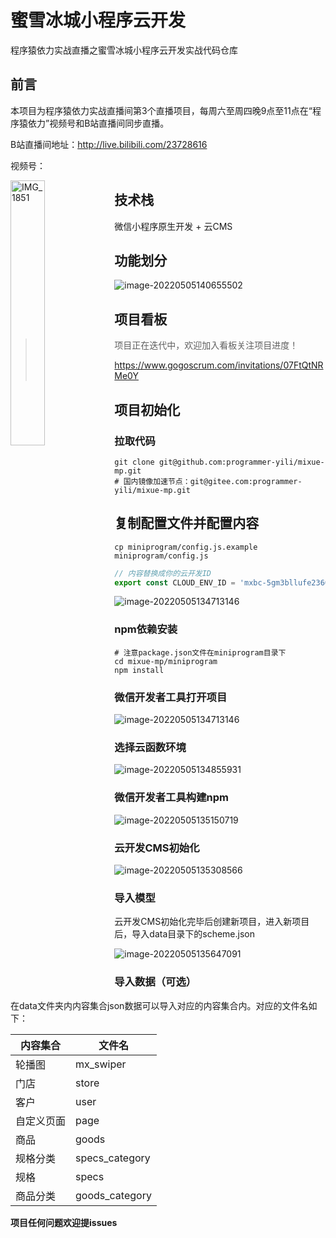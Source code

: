 # 蜜雪冰城小程序云开发

程序猿依力实战直播之蜜雪冰城小程序云开发实战代码仓库

## 前言

本项目为程序猿依力实战直播间第3个直播项目，每周六至周四晚9点至11点在“程序猿依力”视频号和B站直播间同步直播。

B站直播间地址：http://live.bilibili.com/23728616

视频号：

<img src="./assets/README/IMG_1851.JPG" alt="IMG_1851" style="width:33%; float: left" />



## 技术栈

微信小程序原生开发 + 云CMS



## 功能划分

![image-20220505140655502](./assets/README/image-20220505140655502.png)

## 项目看板

> 项目正在迭代中，欢迎加入看板关注项目进度！
>
> https://www.gogoscrum.com/invitations/07FtQtNRMe0Y



## 项目初始化

### 拉取代码

```shell
git clone git@github.com:programmer-yili/mixue-mp.git
# 国内镜像加速节点：git@gitee.com:programmer-yili/mixue-mp.git
```

## 复制配置文件并配置内容

```shell
cp miniprogram/config.js.example miniprogram/config.js
```



```js
// 内容替换成你的云开发ID
export const CLOUD_ENV_ID = 'mxbc-5gm3bllufe236097'
```

![image-20220505134713146](./assets/cloud-1.png)

### npm依赖安装

```shell
# 注意package.json文件在miniprogram目录下
cd mixue-mp/miniprogram
npm install
```



### 微信开发者工具打开项目

![image-20220505134713146](./assets/image-20220505134713146.png)



### 选择云函数环境

![image-20220505134855931](./assets/README/image-20220505134855931.png)



### 微信开发者工具构建npm

![image-20220505135150719](./assets/README/image-20220505135150719.png)



### 云开发CMS初始化

![image-20220505135308566](./assets/README/image-20220505135308566.png)

### 导入模型

云开发CMS初始化完毕后创建新项目，进入新项目后，导入data目录下的scheme.json

![image-20220505135647091](./assets/README/image-20220505135647091.png)



### 导入数据（可选）

在data文件夹内内容集合json数据可以导入对应的内容集合内。对应的文件名如下：

| 内容集合   | 文件名         |
| ---------- | -------------- |
| 轮播图     | mx_swiper      |
| 门店       | store          |
| 客户       | user           |
| 自定义页面 | page           |
| 商品       | goods          |
| 规格分类   | specs_category |
| 规格       | specs          |
| 商品分类   | goods_category |



**项目任何问题欢迎提issues**





